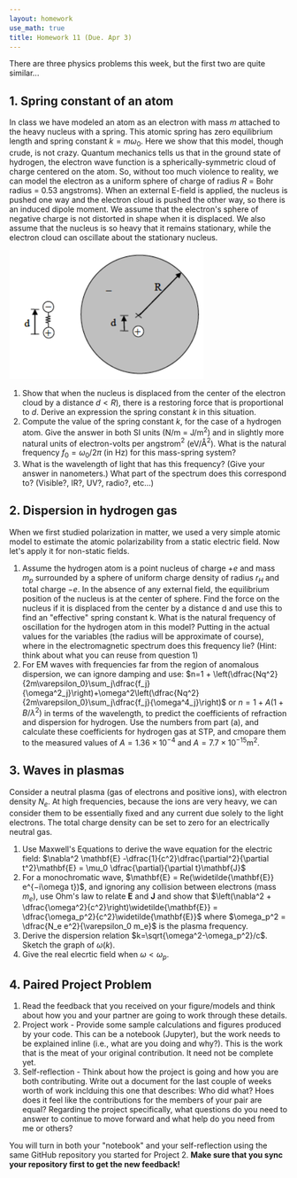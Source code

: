 ```yaml
---
layout: homework
use_math: true
title: Homework 11 (Due. Apr 3)
---
```


There are three physics problems this week, but the first two are quite similar...

## 1. Spring constant of an atom

In class we have modeled an atom as an electron with mass $m$ attached to the heavy nucleus with a spring. This atomic spring has zero equilibrium length and spring constant $k = m\omega_0$. Here we show that this model, though crude, is not crazy. Quantum mechanics tells us that in the ground state of hydrogen, the electron wave function is a spherically-symmetric cloud of charge centered on the atom. So, without too much violence to reality, we can model the electron as a uniform sphere of charge of radius $R$ = Bohr radius = 0.53 angstroms). When an external E-field is applied, the nucleus is pushed one way and the electron cloud is pushed the other way, so there is an induced dipole moment. We assume that the electron's sphere of negative charge is not distorted in shape when it is displaced. We also assume that the nucleus is so heavy that it remains stationary, while the electron cloud can oscillate about the stationary nucleus.

![ecloud][ecloud]

[ecloud]: ./images/hw11/electron_cloud.png

1. Show that when the nucleus is displaced from the center of the electron cloud by a distance $d < R$), there is a restoring force that is proportional to $d$. Derive an expression the spring constant $k$ in this situation.
2. Compute the value of the spring constant $k$, for the case of a hydrogen atom. Give the answer in both SI units (N/m = J/m$^2$) and in slightly more natural units of electron-volts per angstrom$^2$ (eV/Å$^2$). What is the natural frequency $f_0 = ω_0/2\pi$ (in Hz) for this mass-spring system?
3. What is the wavelength of light that has this frequency? (Give your answer in nanometers.) What part of the spectrum does this correspond to? (Visible?, IR?, UV?, radio?, etc...)

## 2. Dispersion in hydrogen gas

When we first studied polarization in matter, we used a very simple atomic model to estimate the atomic polarizability from a static electric field. Now let's apply it for non-static fields.

1. Assume the hydrogen atom is a point nucleus of charge $+e$ and mass $m_p$ surrounded by a sphere of uniform charge density of radius $r_H$ and total charge $-e$. In the absence of any external field, the equilibrium position of the nucleus is at the center of sphere. Find the force on the nucleus if it is displaced from the center by a distance d and use this to find an "effective" spring constant k. What is the natural frequency of oscillation for the hydrogen atom in this model? Putting in the actual values for the variables (the radius will be approximate of course), where in the electromagnetic spectrum does this frequency lie? (Hint: think about what you can reuse from question 1)
2. For EM waves with frequencies far from the region of anomalous dispersion, we can ignore damping and use: $n=1 + \left(\dfrac{Nq^2}{2m\varepsilon_0}\sum_j\dfrac{f_j}{\omega^2_j}\right)+\omega^2\left(\dfrac{Nq^2}{2m\varepsilon_0}\sum_j\dfrac{f_j}{\omega^4_j}\right)$ or $n=1+A(1+B/\lambda^2)$ in terms of the wavelength, to predict the coefficients of refraction and dispersion for hydrogen. Use the numbers from part (a), and calculate these coefficients for hydrogen gas at STP, and cmopare them to the measured values of $A=1.36\times10^{-4}$ and $A=7.7\times10^{-15}$m$^2$.

## 3. Waves in plasmas

Consider a neutral plasma (gas of electrons and positive ions), with electron
density $N_e$. At high frequencies, because the ions are very heavy, we can consider them to be essentially fixed and any current due solely to the light electrons. The total charge density can be set to zero for an electrically neutral gas.

1. Use Maxwell's Equations to derive the wave equation for the electric field: $\nabla^2 \mathbf{E} -\dfrac{1}{c^2}\dfrac{\partial^2}{\partial t^2}\mathbf{E} = \mu_0 \dfrac{\partial}{\partial t}\mathbf{J}$
2. For a monochromatic wave, $\mathbf{E} = Re(\widetilde{\mathbf{E}} e^{−i\omega t})$, and ignoring any collision between electrons (mass $m_e$), use Ohm's law to relate $\mathbf{E}$ and $\mathbf{J}$ and show that $\left(\nabla^2 + \dfrac{\omega^2}{c^2}\right)\widetilde{\mathbf{E}} = \dfrac{\omega_p^2}{c^2}\widetilde{\mathbf{E}}$ where $\omega_p^2 = \dfrac{N_e e^2}{\varepsilon_0 m_e}$ is the plasma frequency.
3. Derive the dispersion relation $k=\sqrt{\omega^2-\omega_p^2}/c$. Sketch the graph of $\omega(k)$.
4. Give the real elecrtic field when $\omega < \omega_p$.

## 4. Paired Project Problem

1. Read the feedback that you received on your figure/models and think about how you and your partner are going to work through these details.
2. Project work - Provide some sample calculations and figures produced by your code. This can be a notebook (Jupyter), but the work needs to be explained inline (i.e., what are you doing and why?). This is the work that is the meat of your original contribution. It need not be complete yet.
3. Self-reflection - Think about how the project is going and how you are both contributing. Write out a document for the last couple of weeks worth of work inclduing this one that describes: Who did what? Hoes does it feel like the contributions for the members of your pair are equal? Regarding the project specifically, what questions do you need to answer to continue to move forward and what help do you need from me or others?

You will turn in both your "notebook" and your self-reflection using the same GitHub repository you started for Project 2. **Make sure that you sync your repository first to get the new feedback!**
